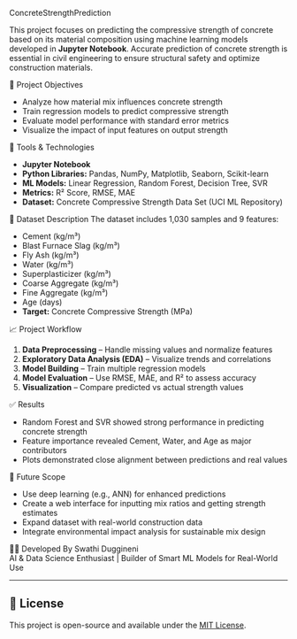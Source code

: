  ConcreteStrengthPrediction

This project focuses on predicting the compressive strength of concrete based on its material composition using machine learning models developed in **Jupyter Notebook**. Accurate prediction of concrete strength is essential in civil engineering to ensure structural safety and optimize construction materials.

📌 Project Objectives
- Analyze how material mix influences concrete strength  
- Train regression models to predict compressive strength  
- Evaluate model performance with standard error metrics  
- Visualize the impact of input features on output strength

🧰 Tools & Technologies
- **Jupyter Notebook**
- **Python Libraries:** Pandas, NumPy, Matplotlib, Seaborn, Scikit-learn
- **ML Models:** Linear Regression, Random Forest, Decision Tree, SVR
- **Metrics:** R² Score, RMSE, MAE
- **Dataset:** Concrete Compressive Strength Data Set (UCI ML Repository)

 📂 Dataset Description
The dataset includes 1,030 samples and 9 features:
- Cement (kg/m³)
- Blast Furnace Slag (kg/m³)
- Fly Ash (kg/m³)
- Water (kg/m³)
- Superplasticizer (kg/m³)
- Coarse Aggregate (kg/m³)
- Fine Aggregate (kg/m³)
- Age (days)
- **Target:** Concrete Compressive Strength (MPa)

 📈 Project Workflow
1. **Data Preprocessing** – Handle missing values and normalize features  
2. **Exploratory Data Analysis (EDA)** – Visualize trends and correlations  
3. **Model Building** – Train multiple regression models  
4. **Model Evaluation** – Use RMSE, MAE, and R² to assess accuracy  
5. **Visualization** – Compare predicted vs actual strength values

 ✅ Results
- Random Forest and SVR showed strong performance in predicting concrete strength  
- Feature importance revealed Cement, Water, and Age as major contributors  
- Plots demonstrated close alignment between predictions and real values

 🚀 Future Scope
- Use deep learning (e.g., ANN) for enhanced predictions  
- Create a web interface for inputting mix ratios and getting strength estimates  
- Expand dataset with real-world construction data  
- Integrate environmental impact analysis for sustainable mix design

 🧑‍💻 Developed By
Swathi Duggineni  
AI & Data Science Enthusiast | Builder of Smart ML Models for Real-World Use

---

## 📜 License

This project is open-source and available under the [MIT License](LICENSE).
